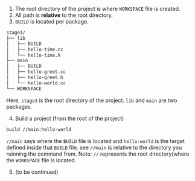1. The root directory of the project is where `WORKSPACE` file is created.
2. All path is **relative** to the root directory.
3. `BUILD` is located per package.
```bash
stage3/
├── lib
│   ├── BUILD
│   ├── hello-time.cc
│   └── hello-time.h
├── main
│   ├── BUILD
│   ├── hello-greet.cc
│   ├── hello-greet.h
│   └── hello-world.cc
└── WORKSPACE
```
Here, `stage3` is the root directory of the project. `lib` and `main` are two packages. 

4. Build a project (from the root of the project)
  ```bash
  build //main:hello-world
  ```
  `//main` says where the `BUILD` file is located and `hello-world` is the target defined inside that `BUILD` file. see `//main` is relative to the directory you ruinning the command from. Note: `//` represents the root directory(where the `WORKSPACE` file is located. 
  
5. (to be continued)

